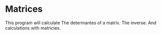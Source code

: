 # Matrices
This program will calculate The determantes of a matrix. The inverse. And calculations with matricies.
